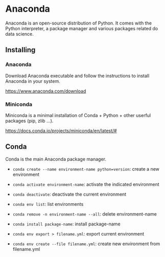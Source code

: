 # Anaconda
Anaconda is an open-source distribution of Python. It comes with the Python interpreter, a package manager and various packages related do data science.

## Installing

### Anaconda
Download Anaconda executable and follow the instructions to install Anaconda in your system.

https://www.anaconda.com/download

### Miniconda
Miniconda is a minimal installation of Conda + Python + other userful packages (pip, zlib ...).

https://docs.conda.io/projects/miniconda/en/latest/#

## Conda
Conda is the main Anaconda package manager.

* `conda create --name environment-name python=version`: create a new environment
* `conda activate environment-name`: activate the indicated environment
* `conda deactivate`: deactivate the current environment
* `conda env list`: list environments
* `conda remove -n environment-name --all`: delete environment-name

* `conda install package-name`: install package-name
* `conda env export > filename.yml`: export current environment
* `conda env create --file filename.yml`: create new environment from filename.yml
